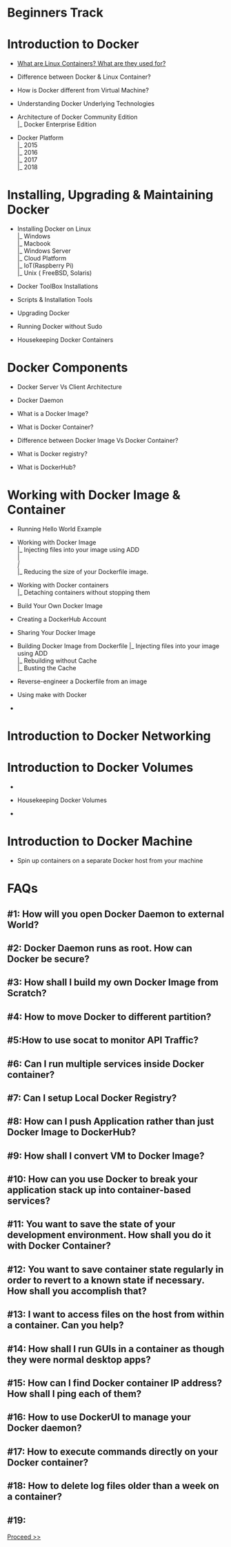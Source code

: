# Beginners Track

# Introduction to Docker 

- [What are Linux Containers? What are they used for?](https://github.com/collabnix/dockerlabs/blob/master/beginners/b001-linux-containers.md)<br>

- Difference between Docker & Linux Container?

- How is Docker different from Virtual Machine?

- Understanding Docker Underlying Technologies

- Architecture of Docker Community Edition <br>
                |_ Docker Enterprise Edition

- Docker Platform <br>
                  |_ 2015 <br>
                  |_ 2016 <br>
                  |_ 2017 <br>
                  |_ 2018 <br>


# Installing, Upgrading & Maintaining Docker 

- Installing Docker on Linux <br>
                     |_ Windows <br>
                     |_ Macbook <br>
                     |_ Windows Server <br>
                     |_ Cloud Platform <br>
                     |_ IoT(Raspberry Pi) <br>
                     |_ Unix ( FreeBSD, Solaris) <br>

- Docker ToolBox Installations

- Scripts & Installation Tools

- Upgrading Docker

- Running Docker without Sudo

- Housekeeping Docker Containers


# Docker Components

- Docker Server Vs Client Architecture

- Docker Daemon

- What is a Docker Image?

- What is Docker Container?

- Difference between Docker Image Vs Docker Container?

- What is Docker registry?

- What is DockerHub?

# Working with Docker Image & Container

- Running Hello World Example

- Working with Docker Image <br>
 |_ Injecting files into your image using ADD <br>
 |_<br>
 |_<br>
 |_ Reducing the size of your Dockerfile image. <br>

- Working with Docker containers<br>
 |_ Detaching containers without stopping them<br>

- Build Your Own Docker Image

- Creating a DockerHub Account

- Sharing Your Docker Image

- Building Docker Image from Dockerfile
 |_ Injecting files into your image using ADD <br>
 |_ Rebuilding without Cache <br> 
 |_ Busting the Cache <br>
 
- Reverse-engineer a Dockerfile from an image

-  Using make with Docker

- 

# Introduction to Docker Networking


# Introduction to Docker Volumes

- 

- Housekeeping Docker Volumes

-

# Introduction to Docker Machine

- Spin up containers on a separate Docker host from your machine




# FAQs

## #1: How will you open Docker Daemon to external World?

## #2: Docker Daemon runs as root. How can Docker be secure?

## #3: How shall I build my own Docker Image from Scratch?

## #4: How to move Docker to different partition?

## #5:How to use socat to monitor API Traffic?

## #6: Can I run multiple services inside Docker container?

## #7: Can I setup Local Docker Registry?

## #8: How can I push Application rather than just Docker Image to DockerHub?

## #9: How shall I convert VM to Docker Image?

## #10: How can you use Docker to break your application stack up into container-based services?

## #11: You want to save the state of your development environment. How shall you do it with Docker Container?

## #12: You want to save container state regularly in order to revert to a known state if necessary. How shall you accomplish that?

## #13: I want to access files on the host from within a container. Can you help?

## #14: How shall I run GUIs in a container as though they were normal desktop apps?

## #15: How can I find Docker container IP address? How shall I ping each of them?

## #16: How to use DockerUI to manage your Docker daemon?

## #17: How to execute commands directly on your Docker container?

## #18: How to delete log files older than a week on a container?

## #19: 



 [Proceed >>](https://github.com/collabnix/dockerlabs/blob/master/beginners/b001-linux-containers.md)






